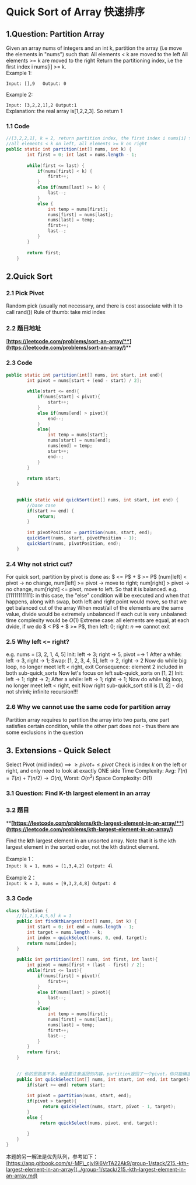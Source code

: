 # Quick Sort of Array 快速排序

## 1.Question: Partition Array

Given an array nums of integers and an int k, partition the array (i.e move the elements in "nums") such that: All elements < k are moved to the left All elements >= k are moved to the right Return the partitioning index, i.e the first index i nums\[i] >= k. \
Example 1:&#x20;

`Input: [],9   Output: 0`&#x20;

Example 2:

`Input: [3,2,2,1],2 Output:1`\
Explanation: the real array is\[1,2,2,3]. So return 1

### 1.1 Code

```java
//[3,2,2,1], k = 2, return partition index, the first index i nums[i] >=k
//all elements < k on left, all elements >= k on right
public static int partition(int[] nums, int k) {
		int first = 0; int last = nums.length - 1;
		
		while(first <= last) {
			if(nums[first] < k) {
				first++;
			}
			else if(nums[last] >= k) {
				last--;
			}
			else {
				int temp = nums[first];
				nums[first] = nums[last];
				nums[last] = temp;
				first++;
				last--;
			}
		}
		
		return first;
	}
```

## 2.Quick Sort

### 2.1 Pick Pivot

Random pick (usually not necessary, and there is cost associate with it to call rand()) Rule of thumb: take mid index

### 2.2 题目地址

[**https://leetcode.com/problems/sort-an-array/**](https://leetcode.com/problems/sort-an-array/)****

### 2.3 Code

```java
public static int partition(int[] nums, int start, int end){
        int pivot = nums[start + (end - start) / 2];
        
        while(start <= end){
            if(nums[start] < pivot){
                start++;
            }
            else if(nums[end] > pivot){
                end--;
            }
            else{
                int temp = nums[start];
                nums[start] = nums[end];
                nums[end] = temp;
                start++;
                end--;
            }
        }
        
        return start;
    }

	
	public static void quickSort(int[] nums, int start, int end) {
		//base case
		if(start >= end) {
			return;
		}
	
		int pivotPosition = partition(nums, start, end);
		quickSort(nums, start, pivotPosition - 1);
		quickSort(nums, pivotPosition, end);
	}
```

### 2.4 Why not strict cut?

For quick sort, partition by pivot is done as: $ <= P$ + $ >= P$ (num\[left] < pivot -> no change, num\[left] >= pivot -> move to right; num\[right] > pivot -> no change, num\[right] <= pivot, move to left. So that it is balanced. e.g. \[11111111111]: in this case, the "else" condition will be executed and when that happens, along with swap, both left and right point would move, so that we get balanced cut of the array When most/all of the elements are the same value, divide would be extremely unbalanced If each cut is very unbalaned: time complexity would be $O(1)$ Extreme case: all elements are equal, at each dvide, if we do $ < P$ + $ >= P$, then left: $0$; right: $n$ ==> cannot exit

### 2.5 Why left <= right?

e.g. nums = \[3, 2, 1, 4, 5] Init: left -> 3; right -> 5, pivot =-> 1 After a while: left -> 3, right -> 1; Swap: \[1, 2, 3, 4, 5], left -> 2, right -> 2 Now do while big loop, no longer meet left < right, exit Consequence: element 2 included in both sub-quick\_sorts Now let's focus on left sub-quick\_sorts on \[1, 2] Init: left -> 1; right -> 2; After a while: left -> 1; right -> 1; Now do while big loop, no longer meet left < right, exit Now right sub-quick\_sort still is \[1, 2] - did not shrink; infinite recursion!!!

### 2.6 Why we cannot use the same code for partition array

Partition array requires to partition the array into two parts, one part satisfies certain condition, while the other part does not - thus there are some exclusions in the question

## 3. Extensions - Quick Select

Select Pivot (mid index) ==> $\ge pivot + \le pivot$ Check is index $k$ on the left or right, and only need to look at exactly ONE side Time Complexity: Avg: $T(n) = T(n) + T(n/2) \rightarrow O(n)$, Worst: $O(n^2)$ Space Complexity: $O(1)$

### **3.1 Question: Find K-th largest element in an array**

### 3.2 题目

****[**https://leetcode.com/problems/kth-largest-element-in-an-array/**](https://leetcode.com/problems/kth-largest-element-in-an-array/)****

Find the **k**th largest element in an unsorted array. Note that it is the kth largest element in the sorted order, not the kth distinct element.

​Example 1：\
`Input: k = 1, nums = [1,3,4,2] Output: 4`\


Example 2：\
`Input: k = 3, nums = [9,3,2,4,8] Output: 4`

### 3.3 Code

```java
class Solution {
    //[1,2,3,4,5,6] k = 1
    public int findKthLargest(int[] nums, int k) {
        int start = 0; int end = nums.length - 1;
        int target = nums.length - k;
        int index = quickSelect(nums, 0, end, target);
        return nums[index];
    }
    
    public int partition(int[] nums, int first, int last){
        int pivot = nums[first + (last - first) / 2];
        while(first <= last){
            if(nums[first] < pivot){
                first++;
            }
            else if(nums[last] > pivot){
                last--;
            }
            else{
                int temp = nums[first];
                nums[first] = nums[last];
                nums[last] = temp;
                first++;
                last--;
            }
        }
        return first;
    }
    
    
    // 你的思路差不多，但是要注意返回的内容，partition返回了一个pivot，你只能确定的是：pivot左边的数（不包括pivot）小于等于partition中你的那个值，pivot右边的数（包含pivot）大于等于partition中的那个值，所以当pivot等于target的时候，并不是说pivot位置的数就是排好序后的pivot位置的数，你只是找到一个分界点而已，所以要返回的话，只能是在start和end相等的时候才能返回，所以你改成这样就可以了
    public int quickSelect(int[] nums, int start, int end, int target){
        if(start >= end) return start;
        
        int pivot = partition(nums, start, end);
        if(pivot > target){
              return quickSelect(nums, start, pivot - 1, target);
        }
        else {
             return quickSelect(nums, pivot, end, target);
           
        }
    }
}
```

本题的另一解法是优先队列，参考如下：\
[https://app.gitbook.com/s/-MP\_cjvI9i6VrTA22Ak9/group-1/stack/215.-kth-largest-element-in-an-array](../group-1/stack/215.-kth-largest-element-in-an-array.md)









